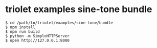 # triolet examples sine-tone bundle

```
$ cd /path/to/triolet/examples/sine-tone/bundle
$ npm install
$ npm run build
$ python -m SimpleHTTPServer
$ open http://127.0.0.1:8000
```
